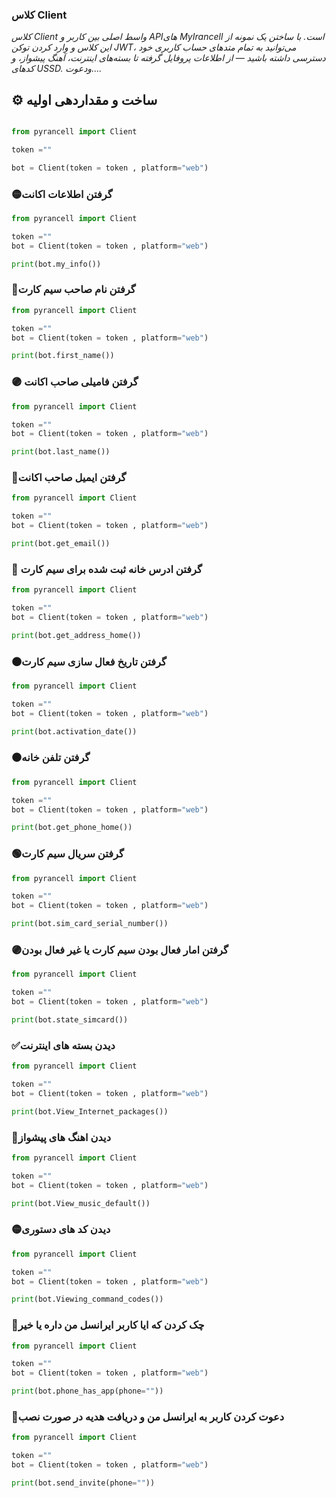 ### **کلاس Client**

*کلاس Client واسط اصلی بین کاربر و APIهای MyIrancell است.
با ساختن یک نمونه از این کلاس و وارد کردن توکن JWT، می‌توانید به تمام متدهای حساب کاربری خود دسترسی داشته باشید — از اطلاعات پروفایل گرفته تا بسته‌های اینترنت، آهنگ پیشواز، و کدهای USSD. ودعوت....*


## **⚙️ ساخت و مقداردهی اولیه**

```python

from pyrancell import Client

token =""

bot = Client(token = token , platform="web")

```


### 🟡گرفتن اطلاعات اکانت


```python
from pyrancell import Client

token =""
bot = Client(token = token , platform="web")

print(bot.my_info())
```


### 🔵گرفتن نام صاحب سیم کارت


```python
from pyrancell import Client

token =""
bot = Client(token = token , platform="web")

print(bot.first_name())
```




### 🟣 گرفتن فامیلی صاحب اکانت


```python
from pyrancell import Client

token =""
bot = Client(token = token , platform="web")

print(bot.last_name())
```



### 🔴گرفتن ایمیل صاحب اکانت


```python
from pyrancell import Client

token =""
bot = Client(token = token , platform="web")

print(bot.get_email())
```



### 🏡 گرفتن ادرس خانه ثبت شده برای سیم کارت


```python
from pyrancell import Client

token =""
bot = Client(token = token , platform="web")

print(bot.get_address_home())
```




### 🟤گرفتن تاریخ فعال سازی سیم کارت


```python
from pyrancell import Client

token =""
bot = Client(token = token , platform="web")

print(bot.activation_date())
```





### ⚫گرفتن تلفن خانه


```python
from pyrancell import Client

token =""
bot = Client(token = token , platform="web")

print(bot.get_phone_home())
```




### 🟢گرفتن سریال سیم کارت


```python
from pyrancell import Client

token =""
bot = Client(token = token , platform="web")

print(bot.sim_card_serial_number())
```



### 🟣گرفتن امار فعال بودن سیم کارت یا غیر فعال بودن


```python
from pyrancell import Client

token =""
bot = Client(token = token , platform="web")

print(bot.state_simcard())
```



### ✅دیدن بسته های اینترنت


```python
from pyrancell import Client

token =""
bot = Client(token = token , platform="web")

print(bot.View_Internet_packages())
```




### 🔵دیدن اهنگ های پیشواز


```python
from pyrancell import Client

token =""
bot = Client(token = token , platform="web")

print(bot.View_music_default())
```



### 🟡دیدن کد های دستوری


```python
from pyrancell import Client

token =""
bot = Client(token = token , platform="web")

print(bot.Viewing_command_codes())
```



### 🔲چک کردن که ایا کاربر ایرانسل من داره یا خیر


```python
from pyrancell import Client

token =""
bot = Client(token = token , platform="web")

print(bot.phone_has_app(phone=""))
```



### 💛دعوت کردن کاربر به ایرانسل من و دریافت هدیه در صورت نصب


```python
from pyrancell import Client

token =""
bot = Client(token = token , platform="web")

print(bot.send_invite(phone=""))
```
